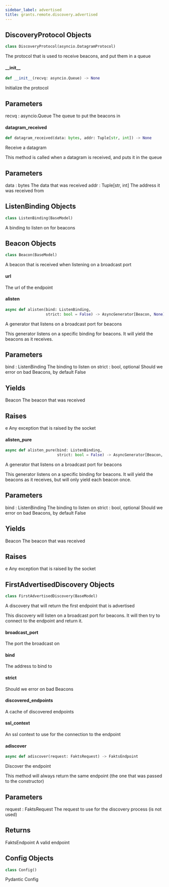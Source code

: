 ```yaml
---
sidebar_label: advertised
title: grants.remote.discovery.advertised
---
```


## DiscoveryProtocol Objects

```python
class DiscoveryProtocol(asyncio.DatagramProtocol)
```

The protocol that is used to receive beacons, and put them in a queue

#### \_\_init\_\_

```python
def __init__(recvq: asyncio.Queue) -> None
```

Initialize the protocol

Parameters
----------
recvq : asyncio.Queue
    The queue to put the beacons in

#### datagram\_received

```python
def datagram_received(data: bytes, addr: Tuple[str, int]) -> None
```

Receive a datagram

This method is called when a datagram is received, and
puts it in the queue

Parameters
----------
data : bytes
    The data that was received
addr : Tuple[str, int]
    The address it was received from

## ListenBinding Objects

```python
class ListenBinding(BaseModel)
```

A binding to listen on for beacons

## Beacon Objects

```python
class Beacon(BaseModel)
```

A beacon that is received when listening on
a broadcast port

#### url

The url of the endpoint

#### alisten

```python
async def alisten(bind: ListenBinding,
                  strict: bool = False) -> AsyncGenerator[Beacon, None]
```

A generator that listens on a broadcast port for beacons

This generator listens on a specific binding for beacons.
It will yield the beacons as it receives.


Parameters
----------
bind : ListenBinding
    The binding to listen on
strict : bool, optional
    Should we error on bad Beacons, by default False


Yields
------
Beacon
    The beacon that was received

Raises
------
e
    Any exception that is raised by the socket

#### alisten\_pure

```python
async def alisten_pure(bind: ListenBinding,
                       strict: bool = False) -> AsyncGenerator[Beacon, None]
```

A generator that listens on a broadcast port for beacons

This generator listens on a specific binding for beacons.
It will yield the beacons as it receives, but will only yield
each beacon once.


Parameters
----------
bind : ListenBinding
    The binding to listen on
strict : bool, optional
    Should we error on bad Beacons, by default False


Yields
------
Beacon
    The beacon that was received

Raises
------
e
    Any exception that is raised by the socket

## FirstAdvertisedDiscovery Objects

```python
class FirstAdvertisedDiscovery(BaseModel)
```

A discovery that will return the first endpoint that is advertised

This discovery will listen on a broadcast port for beacons.
It will then try to connect to the endpoint and return it.

#### broadcast\_port

The port the broadcast on

#### bind

The address to bind to

#### strict

Should we error on bad Beacons

#### discovered\_endpoints

A cache of discovered endpoints

#### ssl\_context

An ssl context to use for the connection to the endpoint

#### adiscover

```python
async def adiscover(request: FaktsRequest) -> FaktsEndpoint
```

Discover the endpoint

This method will always return the same endpoint (the one that was
passed to the constructor)

Parameters
----------
request : FaktsRequest
    The request to use for the discovery process (is not used)

Returns
-------
FaktsEndpoint
    A valid endpoint

## Config Objects

```python
class Config()
```

Pydantic Config

